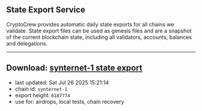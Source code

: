 ## State Export Service
CryptoCrew provides automatic daily state exports for all chains we validate. State export files can be used as genesis files and are a snapshot of the current blockchain state, including all validators, accounts, balances and delegations.

---
**Download: [synternet-1 state export](https://dl-eu2.ccvalidators.com/SERVICE/synternet/synternet-1_export_6187774.json)**
---

- last updated: Sat Jul 26 2025 15:21:14
- chain id: `synternet-1`
- export height: `6187774`
- use for: airdrops, local tests, chain recovery
